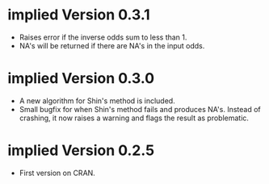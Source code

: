 # implied Version 0.3.1
* Raises error if the inverse odds sum to less than 1.
* NA's will be returned if there are NA's in the input odds.

# implied Version 0.3.0
* A new algorithm for Shin's method is included.
* Small bugfix for when Shin's method fails and produces NA's. Instead of crashing, it now raises a warning and flags the result as problematic.  


# implied Version 0.2.5
* First version on CRAN.
